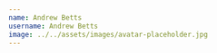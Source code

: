 ```yaml
---
name: Andrew Betts
username: Andrew Betts
image: ../../assets/images/avatar-placeholder.jpg
---
```

